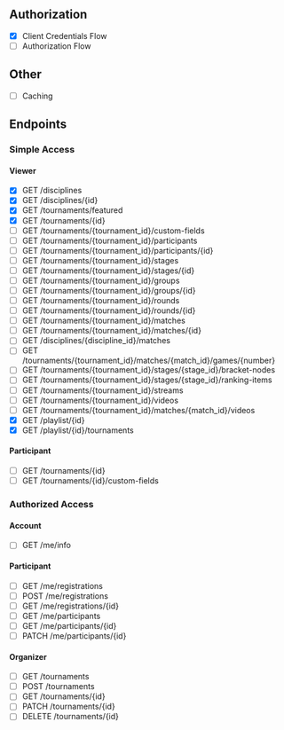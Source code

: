 ## Authorization
- [x] Client Credentials Flow
- [ ] Authorization Flow

## Other
- [ ] Caching

## Endpoints

### Simple Access
#### Viewer
- [x] GET   /disciplines
- [x] GET   /disciplines/{id}
- [x] GET   /tournaments/featured
- [x] GET   /tournaments/{id}
- [ ] GET   /tournaments/{tournament_id}/custom-fields
- [ ] GET   /tournaments/{tournament_id}/participants
- [ ] GET   /tournaments/{tournament_id}/participants/{id}
- [ ] GET   /tournaments/{tournament_id}/stages
- [ ] GET   /tournaments/{tournament_id}/stages/{id}
- [ ] GET   /tournaments/{tournament_id}/groups
- [ ] GET   /tournaments/{tournament_id}/groups/{id}
- [ ] GET   /tournaments/{tournament_id}/rounds
- [ ] GET   /tournaments/{tournament_id}/rounds/{id}
- [ ] GET   /tournaments/{tournament_id}/matches
- [ ] GET   /tournaments/{tournament_id}/matches/{id}
- [ ] GET   /disciplines/{discipline_id}/matches
- [ ] GET   /tournaments/{tournament_id}/matches/{match_id}/games/{number}
- [ ] GET   /tournaments/{tournament_id}/stages/{stage_id}/bracket-nodes
- [ ] GET   /tournaments/{tournament_id}/stages/{stage_id}/ranking-items
- [ ] GET   /tournaments/{tournament_id}/streams
- [ ] GET   /tournaments/{tournament_id}/videos
- [ ] GET   /tournaments/{tournament_id}/matches/{match_id}/videos
- [x] GET   /playlist/{id}
- [x] GET   /playlist/{id}/tournaments

#### Participant
- [ ] GET   /tournaments/{id}
- [ ] GET   /tournaments/{id}/custom-fields

### Authorized Access
#### Account
- [ ] GET   /me/info

#### Participant
- [ ] GET   /me/registrations
- [ ] POST  /me/registrations
- [ ] GET   /me/registrations/{id}
- [ ] GET   /me/participants
- [ ] GET   /me/participants/{id}
- [ ] PATCH /me/participants/{id}

#### Organizer
- [ ] GET       /tournaments
- [ ] POST      /tournaments
- [ ] GET       /tournaments/{id}
- [ ] PATCH     /tournaments/{id}
- [ ] DELETE    /tournaments/{id}
